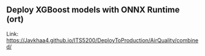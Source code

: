 ## Deploy XGBoost models with ONNX Runtime (ort)

Link: https://Javkhaa4.github.io/ITS5200/DeployToProduction/AirQuality/combined/

